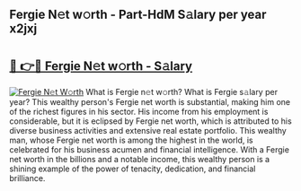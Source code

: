 ## Fergie N𝚎t w𝚘rth - Part-HdM S𝚊lary per year x2jxj

# <h2><a href="http://gc2m71q.nevu.top/?p=Fergie">🔗 👉🔴 Fergie N𝚎t w𝚘rth - S𝚊lary</a></h2>

[![Fergie N𝚎t W𝚘rth](https://i.imgur.com/Oavwk0R.jpeg)](http://gc2m71q.nevu.top/?p=Fergie)
What is Fergie n𝚎t w𝚘rth? What is Fergie s𝚊lary per year?
This wealthy person's Fergie net worth is substantial, making him one of the richest figures in his sector. His income from his employment is considerable, but it is eclipsed by Fergie net worth, which is attributed to his diverse business activities and extensive real estate portfolio. This wealthy man, whose Fergie net worth is among the highest in the world, is celebrated for his business acumen and financial intelligence. With a Fergie net worth in the billions and a notable income, this wealthy person is a shining example of the power of tenacity, dedication, and financial brilliance.
